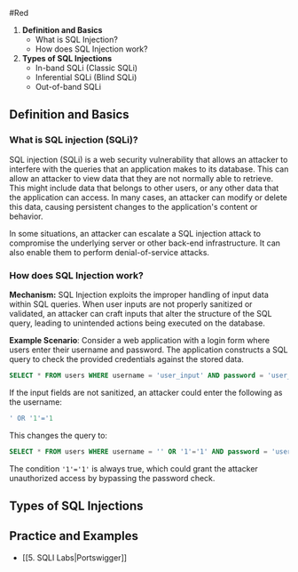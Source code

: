 #Red

1. **Definition and Basics**
    - What is SQL Injection?
    - How does SQL Injection work?
2. **Types of SQL Injections**
    - In-band SQLi (Classic SQLi)
    - Inferential SQLi (Blind SQLi)
    - Out-of-band SQLi

## Definition and Basics
### What is SQL injection (SQLi)?
SQL injection (SQLi) is a web security vulnerability that allows an attacker to interfere with the queries that an application makes to its database. This can allow an attacker to view data that they are not normally able to retrieve. This might include data that belongs to other users, or any other data that the application can access. In many cases, an attacker can modify or delete this data, causing persistent changes to the application's content or behavior.

In some situations, an attacker can escalate a SQL injection attack to compromise the underlying server or other back-end infrastructure. It can also enable them to perform denial-of-service attacks.

### How does SQL Injection work?
**Mechanism:** SQL Injection exploits the improper handling of input data within SQL queries. When user inputs are not properly sanitized or validated, an attacker can craft inputs that alter the structure of the SQL query, leading to unintended actions being executed on the database.

**Example Scenario**: Consider a web application with a login form where users enter their username and password. The application constructs a SQL query to check the provided credentials against the stored data.
```sql
SELECT * FROM users WHERE username = 'user_input' AND password = 'user_password'
```

If the input fields are not sanitized, an attacker could enter the following as the username:
```sql
' OR '1'='1
```

This changes the query to:
```sql
SELECT * FROM users WHERE username = '' OR '1'='1' AND password = 'user_password';
```

The condition `'1'='1'` is always true, which could grant the attacker unauthorized access by bypassing the password check.

## Types of SQL Injections

## Practice and Examples

- [[5. SQLI Labs|Portswigger]]

